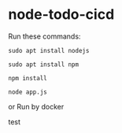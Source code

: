 # node-todo-cicd

Run these commands:


`sudo apt install nodejs`


`sudo apt install npm`


`npm install`

`node app.js`

or Run by docker

test

